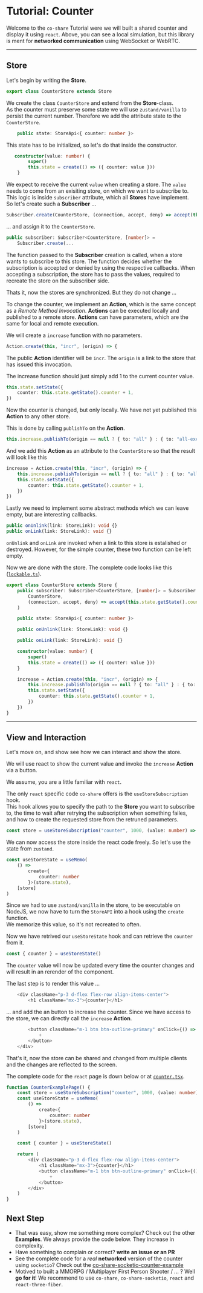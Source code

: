 # Tutorial: Counter

Welcome to the `co-share` Tutorial were we will built a shared counter and display it using `react`.
Above, you can see a local simulation, but this library is ment for **networked communication** using WebSocket or WebRTC.

-----

## Store

Let's begin by writing the **Store**.

```typescript
export class CounterStore extends Store
```

We create the class `CounterStore` and extend from the **Store**-class.  
As the counter must preserve some state we will use `zustand/vanilla` to persist the current number.
Therefore we add the attribute state to the `CounterStore`.

```typescript
    public state: StoreApi<{ counter: number }>
```

This state has to be initialized, so let's do that inside the constructor.

```typescript
   constructor(value: number) {
        super()
        this.state = create(() => ({ counter: value }))
    }
```

We expect to receive the current `value` when creating a store.
The `value` needs to come from an exisiting store, on which we want to subscribe to.
This logic is inside `subscriber` attribute, which all **Stores** have implement.
So let's create such a **Subscriber** ...

```typescript
Subscriber.create(CounterStore, (connection, accept, deny) => accept(this.state.getState().counter))
```

... and assign it to the `CounterStore`.

```typescript
public subscriber: Subscriber<CounterStore, [number]> =
    Subscriber.create(...
```

The function passed to the **Subscriber** creation is called, when a store wants to subscribe to this store.
The function decides whether the subscription is accepted or denied by using the respective callbacks.
When accepting a subscription, the store has to pass the values, required to recreate the store on the subscriber side.

Thats it, now the stores are synchronized.
But they do not change ...

To change the counter, we implement an **Action**, which is the same concept as a _Remote Method Invocation_.
**Actions** can be executed locally and published to a remote store.
**Actions** can have parameters, which are the same for local and remote execution.

We will create a `increase` function with no parameters.

```typescript
Action.create(this, "incr", (origin) => {
```

The public **Action** identifier will be `incr`. The `origin` is a link to the store that has issued this invocation.

The increase function should just simply add 1 to the current counter value.

```typescript
this.state.setState({
    counter: this.state.getState().counter + 1,
})
```

Now the counter is changed, but only locally. We have not yet published this **Action** to any other store.

This is done by calling `publishTo` on the **Action**.

```typescript
this.increase.publishTo(origin == null ? { to: "all" } : { to: "all-except-one", except: origin })
```

And we add this **Action** as an attribute to the `CounterStore` so that the result will look like this

```typescript
increase = Action.create(this, "incr", (origin) => {
    this.increase.publishTo(origin == null ? { to: "all" } : { to: "all-except-one", except: origin })
    this.state.setState({
        counter: this.state.getState().counter + 1,
    })
})
```

Lastly we need to implement some abstract methods which we can leave empty, but are interesting callbacks.

```typescript
public onUnlink(link: StoreLink): void {}
public onLink(link: StoreLink): void {}
```

`onUnlink` and `onLink` are invoked when a link to this store is estalished or destroyed.
However, for the simple counter, these two function can be left empty.

Now we are done with the store. The complete code looks like this ([`lockable.ts`](https://github.com/cocoss-org/co-share/blob/master/examples/stores/lockable.ts)).

```typescript
export class CounterStore extends Store {
    public subscriber: Subscriber<CounterStore, [number]> = Subscriber.create(
        CounterStore,
        (connection, accept, deny) => accept(this.state.getState().counter)
    )

    public state: StoreApi<{ counter: number }>

    public onUnlink(link: StoreLink): void {}

    public onLink(link: StoreLink): void {}

    constructor(value: number) {
        super()
        this.state = create(() => ({ counter: value }))
    }

    increase = Action.create(this, "incr", (origin) => {
        this.increase.publishTo(origin == null ? { to: "all" } : { to: "all-except-one", except: origin })
        this.state.setState({
            counter: this.state.getState().counter + 1,
        })
    })
}
```

-----

## View and Interaction

Let's move on, and show see how we can interact and show the store.

We will use react to show the current value and invoke the `increase` **Action** via a button.

We assume, you are a little familiar with `react`.

The only `react` specific code `co-share` offers is the `useStoreSubscription` hook.  
This hook allows you to specify the path to the **Store** you want to subscribe to, the time to wait after retrying the subscription when something failes, and how to create the requested store from the retruned parameters.

```typescript
const store = useStoreSubscription("counter", 1000, (value: number) => new CounterStore(value))
```

We can now access the store inside the react code freely.
So let's use the state from `zustand`.

```typescript
const useStoreState = useMemo(
    () =>
        create<{
            counter: number
        }>(store.state),
    [store]
)
```

Since we had to use `zustand/vanilla` in the store, to be executable on NodeJS, we now have to turn the `StoreAPI` into a hook using the `create` function.  
We memorize this value, so it's not recreated to often.

Now we have retrived our `useStoreState` hook and can retrieve the `counter` from it.

```typescript
const { counter } = useStoreState()
```

The `counter` value will now be updated every time the counter changes and will result in an rerender of the component.

The last step is to render this value ...

```typescript
    <div className="p-3 d-flex flex-row align-items-center">
        <h1 className="mx-3">{counter}</h1>
```

... and add the an button to increase the counter.
Since we have access to the store, we can directly call the `increase` **Action**.

```typescript
        <button className="m-1 btn btn-outline-primary" onClick={() => store.increase()}>
            +
        </button>
    </div>
```

That's it, now the store can be shared and changed from multiple clients and the changes are reflected to the screen.

The complete code for the `react` page is down below or at [`counter.tsx`](https://github.com/cocoss-org/co-share/blob/master/examples/pages/counter.tsx).

```typescript
function CounterExamplePage() {
    const store = useStoreSubscription("counter", 1000, (value: number) => new CounterStore(value))
    const useStoreState = useMemo(
        () =>
            create<{
                counter: number
            }>(store.state),
        [store]
    )

    const { counter } = useStoreState()

    return (
        <div className="p-3 d-flex flex-row align-items-center">
            <h1 className="mx-3">{counter}</h1>
            <button className="m-1 btn btn-outline-primary" onClick={() => store.increase()}>
                +
            </button>
        </div>
    )
}
```

## Next Step

- That was easy, show me something more complex? Check out the other **Examples**. We always provide the code below. They increase in complexity.
- Have something to complain or correct? **write an issue or an PR**
- See the complete code for a *real* **networked** version of the counter using `socketio`? Check out the [co-share-socketio-counter-example](https://github.com/cocoss-org/co-share-socketio-counter-example)
- Motived to built a MMORPG / Multiplayer First Person Shooter / ... ? Well **go for it**! We recommend to use `co-share`, `co-share-socketio`, `react` and `react-three-fiber`.